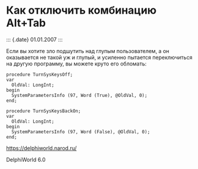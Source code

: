 Как отключить комбинацию Alt+Tab
================================

::: {.date}
01.01.2007
:::

Если вы хотите зло подшутить над глупым пользователем, а он оказывается
не такой уж и глупый, и усиленно пытается переключиться на другую
программу, вы можете круто его обломать:

    procedure TurnSysKeysOff;
    var
      OldVal: LongInt;
    begin
      SystemParametersInfo (97, Word (True), @OldVal, 0);
    end;
     
    procedure TurnSysKeysBackOn;
    var
      OldVal: LongInt;
    begin
      SystemParametersInfo (97, Word (False), @OldVal, 0);
    end;

<https://delphiworld.narod.ru/>

DelphiWorld 6.0
